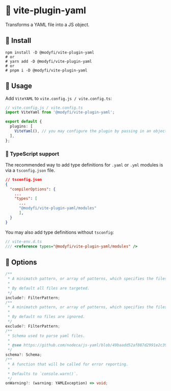 # 🧹 vite-plugin-yaml

Transforms a YAML file into a JS object.

## 🚀 Install

```
npm install -D @modyfi/vite-plugin-yaml
# or
# yarn add -D @modyfi/vite-plugin-yaml
# or
# pnpm i -D @modyfi/vite-plugin-yaml
```

## 🦄 Usage

Add `ViteYAML` to `vite.config.js / vite.config.ts`:

```ts
// vite.config.js / vite.config.ts
import ViteYaml from '@modyfi/vite-plugin-yaml';

export default {
  plugins: [
    ViteYaml(), // you may configure the plugin by passing in an object with the options listed below
  ],
};
```

### 🔦 TypeScript support

The recommended way to add type definitions for `.yaml` or `.yml` modules is via a `tsconfig.json` file.

```json
// tsconfig.json
{
  "compilerOptions": {
    ...
    "types": [
      ...
      "@modyfi/vite-plugin-yaml/modules"
      ],
  }
}
```

You may also add type definitions without `tsconfig`:

```ts
// vite-env.d.ts
/// <reference types="@modyfi/vite-plugin-yaml/modules" />
```

## 🐛 Options

```ts
/**
 * A minimatch pattern, or array of patterns, which specifies the files in the build the plugin should operate on.
 *
 * By default all files are targeted.
 */
include?: FilterPattern;
/**
 * A minimatch pattern, or array of patterns, which specifies the files in the build the plugin should ignore.
 *
 * By default no files are ignored.
 */
exclude?: FilterPattern;
/**
 * Schema used to parse yaml files.
 *
 * @see https://github.com/nodeca/js-yaml/blob/49baadd52af887d2991e2c39a6639baa56d6c71b/README.md#load-string---options-
 */
schema?: Schema;
/**
 * A function that will be called for error reporting.
 *
 * Defaults to `console.warn()`.
 */
onWarning?: (warning: YAMLException) => void;
```
